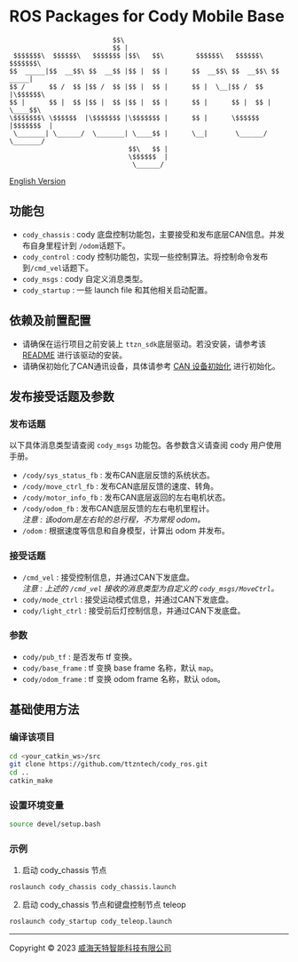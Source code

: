 # ROS Packages for Cody Mobile Base
```
                          $$\                                               
                          $$ |                                              
 $$$$$$$\  $$$$$$\   $$$$$$$ |$$\   $$\        $$$$$$\   $$$$$$\   $$$$$$$\ 
$$  _____|$$  __$$\ $$  __$$ |$$ |  $$ |      $$  __$$\ $$  __$$\ $$  _____|
$$ /      $$ /  $$ |$$ /  $$ |$$ |  $$ |      $$ |  \__|$$ /  $$ |\$$$$$$\  
$$ |      $$ |  $$ |$$ |  $$ |$$ |  $$ |      $$ |      $$ |  $$ | \____$$\ 
\$$$$$$$\ \$$$$$$  |\$$$$$$$ |\$$$$$$$ |      $$ |      \$$$$$$  |$$$$$$$  |
 \_______| \______/  \_______| \____$$ |      \__|       \______/ \_______/ 
                              $$\   $$ |                                    
                              \$$$$$$  |                                    
                               \______/  
```
[English Version](./READNE-en.md)

## 功能包
- `cody_chassis` : cody 底盘控制功能包，主要接受和发布底层CAN信息。并发布自身里程计到 `/odom`话题下。 
- `cody_control` : cody 控制功能包，实现一些控制算法。将控制命令发布到`/cmd_vel`话题下。
- `cody_msgs` : cody 自定义消息类型。
- `cody_startup` : 一些 launch file 和其他相关启动配置。

## 依赖及前置配置
- 请确保在运行项目之前安装上 `ttzn_sdk`底层驱动。若没安装，请参考该 [README](https://github.com/ttzntech/ttzn_sdk/#安装底盘驱动) 进行该驱动的安装。
- 请确保初始化了CAN通讯设备，具体请参考 [CAN 设备初始化](https://github.com/ttzntech/ttzn_sdk/#can-设备初始化) 进行初始化。

## 发布接受话题及参数
### 发布话题
以下具体消息类型请查阅 `cody_msgs` 功能包。各参数含义请查阅 cody 用户使用手册。
- `/cody/sys_status_fb` : 发布CAN底层反馈的系统状态。
- `/cody/move_ctrl_fb` : 发布CAN底层反馈的速度、转角。
- `/cody/motor_info_fb` : 发布CAN底层返回的左右电机状态。
- `/cody/odom_fb` : 发布CAN底层反馈的左右电机里程计。\
*注意 : 该odom是左右轮的总行程，不为常规 odom。* 
- `/odom` : 根据速度等信息和自身模型，计算出 odom 并发布。

### 接受话题
- `/cmd_vel` : 接受控制信息，并通过CAN下发底盘。\
*注意 : 上述的 `/cmd_vel` 接收的消息类型为自定义的 `cody_msgs/MoveCtrl`。* 
- `cody/mode_ctrl` : 接受运动模式信息，并通过CAN下发底盘。
- `cody/light_ctrl` : 接受前后灯控制信息，并通过CAN下发底盘。

### 参数
- `cody/pub_tf` : 是否发布 tf 变换。
- `cody/base_frame` : tf 变换 base frame 名称，默认 `map`。
- `cody/odom_frame` : tf 变换 odom frame 名称，默认 `odom`。

## 基础使用方法
### 编译该项目
```bash
cd <your_catkin_ws>/src
git clone https://github.com/ttzntech/cody_ros.git
cd ..
catkin_make
```
### 设置环境变量
```bash
source devel/setup.bash
```
### 示例
1. 启动 cody_chassis 节点
```bash
roslaunch cody_chassis cody_chassis.launch
```
2. 启动 cody_chassis 节点和键盘控制节点 teleop 
```bash
roslaunch cody_startup cody_teleop.launch
```
---
Copyright &copy; 2023 [威海天特智能科技有限公司](http://ttzntech.com/)